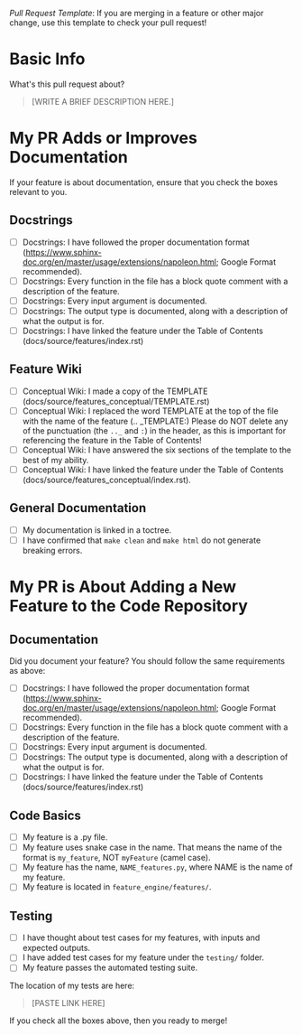 _Pull Request Template_:
If you are merging in a feature or other major change, use this template to check your pull request!

# Basic Info
What's this pull request about? 
> [WRITE A BRIEF DESCRIPTION HERE.]

# My PR Adds or Improves Documentation
If your feature is about documentation, ensure that you check the boxes relevant to you.

## Docstrings
- [ ] Docstrings: I have followed the proper documentation format (https://www.sphinx-doc.org/en/master/usage/extensions/napoleon.html; Google Format recommended).
- [ ] Docstrings: Every function in the file has a block quote comment with a description of the feature.
- [ ] Docstrings: Every input argument is documented.
- [ ] Docstrings: The output type is documented, along with a description of what the output is for.
- [ ] Docstrings: I have linked the feature under the Table of Contents (docs/source/features/index.rst)

## Feature Wiki
- [ ] Conceptual Wiki: I made a copy of the TEMPLATE (docs/source/features_conceptual/TEMPLATE.rst)
- [ ] Conceptual Wiki: I replaced the word TEMPLATE at the top of the file with the name of the feature (.. _TEMPLATE:) Please do NOT delete any of the punctuation (the `.._` and `:`) in the header, as this is important for referencing the feature in the Table of Contents!
- [ ] Conceptual Wiki: I have answered the six sections of the template to the best of my ability.
- [ ] Conceptual Wiki: I have linked the feature under the Table of Contents (docs/source/features_conceptual/index.rst).

## General Documentation
- [ ] My documentation is linked in a toctree.
- [ ] I have confirmed that `make clean` and `make html` do not generate breaking errors.

# My PR is About Adding a New Feature to the Code Repository

## Documentation
Did you document your feature? You should follow the same requirements as above:
- [ ] Docstrings: I have followed the proper documentation format (https://www.sphinx-doc.org/en/master/usage/extensions/napoleon.html; Google Format recommended).
- [ ] Docstrings: Every function in the file has a block quote comment with a description of the feature.
- [ ] Docstrings: Every input argument is documented.
- [ ] Docstrings: The output type is documented, along with a description of what the output is for.
- [ ] Docstrings: I have linked the feature under the Table of Contents (docs/source/features/index.rst)

## Code Basics
- [ ] My feature is a .py file.
- [ ] My feature uses snake case in the name. That means the name of the format is `my_feature`, NOT `myFeature` (camel case).
- [ ] My feature has the name, `NAME_features.py`, where NAME is the name of my feature.
- [ ] My feature is located in `feature_engine/features/`.

## Testing
- [ ] I have thought about test cases for my features, with inputs and expected outputs.
- [ ] I have added test cases for my feature under the `testing/` folder.
- [ ] My feature passes the automated testing suite.

The location of my tests are here:
> [PASTE LINK HERE]

If you check all the boxes above, then you ready to merge!
